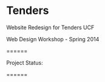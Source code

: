 Tenders
=======

Website Redesign for Tenders UCF

Web Design Workshop - Spring 2014

======

Project Status:

======
